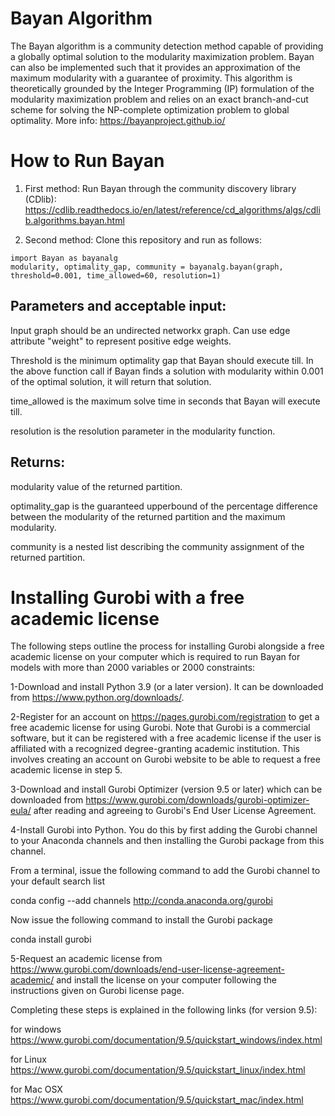 # Bayan Algorithm
The Bayan algorithm is a community detection method capable of providing a globally optimal solution to the modularity maximization problem. Bayan can also be implemented such that it provides an approximation of the maximum modularity with a guarantee of proximity. This algorithm is theoretically grounded by the Integer Programming (IP) formulation of the modularity maximization problem and relies on an exact branch-and-cut scheme for solving the NP-complete optimization problem to global optimality. More info: https://bayanproject.github.io/


# How to Run Bayan

1) First method: Run Bayan through the community discovery library (CDlib):
https://cdlib.readthedocs.io/en/latest/reference/cd_algorithms/algs/cdlib.algorithms.bayan.html

2) Second method: Clone this repository and run as follows:

```
import Bayan as bayanalg
modularity, optimality_gap, community = bayanalg.bayan(graph, threshold=0.001, time_allowed=60, resolution=1)
```
## Parameters and acceptable input:
Input graph should be an undirected networkx graph. Can use edge attribute "weight" to represent positive edge weights.

Threshold is the minimum optimality gap that Bayan should execute till. In the above function call if Bayan finds a solution with modularity within 0.001 of the optimal solution, it will return that solution.

time_allowed is the maximum solve time in seconds that Bayan will execute till.

resolution is the resolution parameter in the modularity function.

## Returns:
modularity value of the returned partition.

optimality_gap is the guaranteed upperbound of the percentage difference between the modularity of the returned partition and the maximum modularity.

community is a nested list describing the community assignment of the returned partition.

# Installing Gurobi with a free academic license 

The following steps outline the process for installing Gurobi alongside a free academic license on your computer which is required to run Bayan for models with more than 2000 variables or 2000 constraints:

1-Download and install Python 3.9 (or a later version). It can be downloaded from https://www.python.org/downloads/. 

2-Register for an account on https://pages.gurobi.com/registration to get a free academic license for using Gurobi. Note that Gurobi is a commercial software, but it can be registered with a free academic license if the user is affiliated with a recognized degree-granting academic institution. This involves creating an account on Gurobi website to be able to request a free academic license in step 5.

3-Download and install Gurobi Optimizer (version 9.5 or later) which can be downloaded from https://www.gurobi.com/downloads/gurobi-optimizer-eula/ after reading and agreeing to Gurobi's End User License Agreement.

4-Install Gurobi into Python. You do this by first adding the Gurobi channel to your Anaconda channels and then installing the Gurobi package from this channel.

From a terminal, issue the following command to add the Gurobi channel to your default search list

conda config --add channels http://conda.anaconda.org/gurobi

Now issue the following command to install the Gurobi package

conda install gurobi

5-Request an academic license from https://www.gurobi.com/downloads/end-user-license-agreement-academic/ and install the license on your computer following the instructions given on Gurobi license page.

Completing these steps is explained in the following links (for version 9.5):

for windows https://www.gurobi.com/documentation/9.5/quickstart_windows/index.html

for Linux https://www.gurobi.com/documentation/9.5/quickstart_linux/index.html

for Mac OSX https://www.gurobi.com/documentation/9.5/quickstart_mac/index.html

